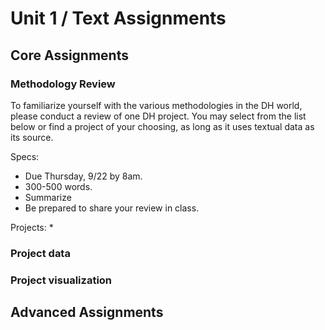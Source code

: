 # Unit 1 / Text Assignments

## Core Assignments

### Methodology Review
To familiarize yourself with the various methodologies in the DH world, please conduct a review of one DH project. You may select from the list below or find a project of your choosing, as long as it uses textual data as its source. 

Specs:
* Due Thursday, 9/22 by 8am. 
* 300-500 words. 
* Summarize 
* Be prepared to share your review in class. 

Projects:
* 



### Project data 
### Project visualization
### 





## Advanced Assignments